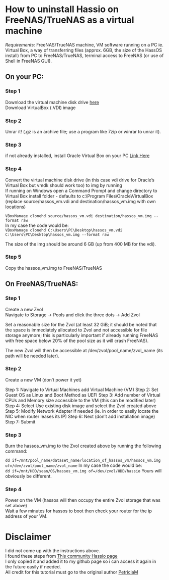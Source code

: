 

# How to uninstall Hassio on FreeNAS/TrueNAS as a virtual machine

*Requirements:* FreeNAS/TrueNAS machine, VM software running on a PC ie. Virtual Box, a way of transferring files (approx. 6GB, the size of the HassOS install) from PC to FreeNAS/TrueNAS, terminal access to FreeNAS (or use of Shell in FreeNAS GUI).

## On your PC:

### Step 1
Download the virtual machine disk drive [here](https://www.home-assistant.io/installation/alternative)  
Download VirtualBox (.VDI) image  

### Step 2  
Unrar it! (.gz is an archive file; use a program like 7zip or winrar to unrar it).

### Step 3
if not already installed, install Oracle Virtual Box on your PC [Link Here](https://www.virtualbox.org/wiki/Downloads)

### Step 4
Convert the virtual machine disk drive (in this case vdi drive for Oracle’s Virtual Box but vmdk should work too) to img by running  
If running on Windows open a Command Prompt and change directory to Virtual Box install folder - defaults to c:\Program Files\Oracle\VirtualBox  
(replace source/hassos_vm.vdi and destination/hassos_vm.img with own locations)

`VBoxManage clonehd source/hassos_vm.vdi destination/hassos_vm.img --format raw`  
In my case the code would be:  
`VBoxManage clonehd C:\Users\PC\Desktop\hassos_vm.vdi C:\Users\PC\Desktop\hassos_vm.img --format raw`

The size of the img should be around 6 GB (up from 400 MB for the vdi).

### Step 5
Copy the hassos_vm.img to FreeNAS/TrueNAS

## On FreeNAS/TrueNAS:

### Step 1
Create a new Zvol  
Navigate to Storage -> Pools and click the three dots -> Add Zvol

Set a reasonable size for the Zvol (at least 32 GiB; it should be noted that the space is immediately allocated to Zvol and not accessible for file storage anymore; this is particularly important if already running FreeNAS with free space below 20% of the pool size as it will crash FreeNAS).

The new Zvol will then be accessible at /dev/zvol/pool_name/zvol_name (its path will be needed later).

### Step 2
Create a new VM (don’t power it yet)

Step 1: Navigate to Virtual Machines add Virtual Machine (VM)
Step 2: Set Guest OS as Linux and Boot Method as UEFI
Step 3: Add number of Virtual CPUs and Memory size accessible to the VM (this can be modified later)
Step 4: Select Use existing disk image and select the Zvol created above
Step 5: Modify Network Adapter if needed (ie. in order to easily locate the NIC when router leases its IP)
Step 6: Next (don’t add installation image)
Step 7: Submit

### Step 3
Burn the hassos_vm.img to the Zvol created above by running the following command:

`dd if=/mnt/pool_name/dataset_name/location_of_hassos_vm/hassos_vm.img of=/dev/zvol/pool_name/zvol_name`
In my case the code would be:  
`dd if=/mnt/HDD/sean/OS/hassos_vm.img of=/dev/zvol/HDD/hassio` Yours will obviously be different.

### Step 4
Power on the VM (hassos will then occupy the entire Zvol storage that was set above)  
Wait a few minutes for hassos to boot then check your router for the ip address of your VM.





# Disclaimer
I did not come up with the instructions above.  
I found these steps from [This community Hassio page](https://community.home-assistant.io/t/alternative-way-of-running-hassos-full-os-on-freenas-without-iocage-or-docker/133738)  
I only copied it and added it to my github page so i can access it again in the future easily if needed.  
All credit for this tutorial must go to the original author [PetriciaM](https://community.home-assistant.io/u/Petrica/summary)
